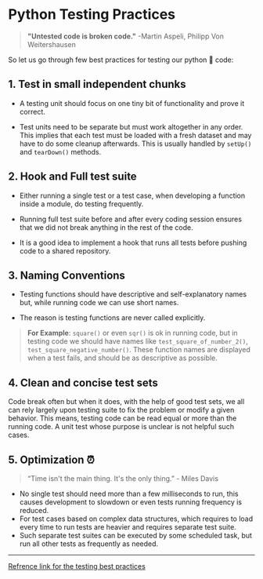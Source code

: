 
# Python Testing Practices

> **"Untested code is broken code."** -Martin Aspeli, Philipp Von Weitershausen

So let us go through few best practices for testing our python 🐍 code:

## 1. Test in small independent chunks

* A testing unit should focus on one tiny bit of functionality and prove it correct.

* Test units need to be separate but must work altogether in any order. This implies that each test must be loaded with a fresh dataset and may have to do some cleanup afterwards. This is usually handled by `setUp()` and `tearDown()` methods.

## 2. Hook and Full test suite

* Either running a single test or a test case, when developing a function inside a module, do testing frequently.

* Running full test suite before and after every coding session ensures that we did not break anything in the rest of the code.

* It is a good idea to implement a hook that runs all tests before pushing code to a shared repository.

## 3. Naming Conventions

* Testing functions should have descriptive and self-explanatory names but, while running code we can use short names.

* The reason is testing functions are never called explicitly. 

> **For Example**: `square()` or even `sqr()` is ok in running code, but in testing code we should have names like `test_square_of_number_2()`, `test_square_negative_number()`. These function names are displayed when a test fails, and should be as descriptive as possible.

## 4. Clean and concise test sets

Code break often but when it does, with the help of good test sets, we all can rely largely upon testing suite to fix the problem or modify a given behavior. This means, testing code can be read equal or more than the running code. A unit test whose purpose is unclear is not helpful such cases.

## 5. Optimization ⏰

>“Time isn't the main thing. It's the only thing.” - Miles Davis

* No single test should need more than a few milliseconds to run, this causes development to slowdown or even tests running frequency is reduced.
* For test cases based on complex data structures, which requires to load every time to run tests are heavier and requires separate test suite.
* Such separate test suites can be executed by some scheduled task, but run all other tests as frequently as needed.


***
[Refrence link for the testing best practices](https://docs.python.org/3/library/test.html)